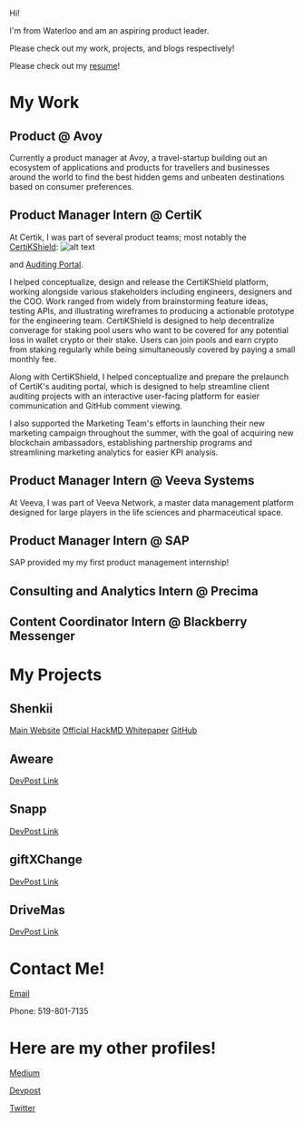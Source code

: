 
Hi!

I'm from Waterloo and am an aspiring product leader.

Please check out my work, projects, and blogs respectively!

Please check out my [resume](https://drive.google.com/file/d/11OWM3LlUAfQQyrUg7pVngqHJA6Uwm-9e/view)!

# My Work

## Product @ Avoy
Currently a product manager at Avoy, a travel-startup building out an ecosystem of applications and products for travellers and businesses around the world to find the best hidden gems and unbeaten destinations based on consumer preferences.

## Product Manager Intern @ CertiK
At Certik, I was part of several product teams; most notably the [CertiKShield](https://shield.certik.foundation/):
![alt text](https://ibb.co/sp78X4B "CertiKShield Webpage")


and [Auditing Portal](https://certik.io/).

I helped conceptualize, design and release the CertiKShield platform, working alongside various stakeholders including engineers, designers and the COO. Work ranged from widely from brainstorming feature ideas, testing APIs, and illustrating wireframes to producing a actionable prototype for the engineering team. CertiKShield is designed to help decentralize converage for staking pool users who want to be covered for any potential loss in wallet crypto or their stake. Users can join pools and earn crypto from staking regularly while being simultaneously covered by paying a small monthly fee.

Along with CertiKShield, I helped conceptualize and prepare the prelaunch of CertiK's auditing portal, which is designed to help streamline client auditing projects with an interactive user-facing platform for easier communication and GitHub comment viewing.

I also supported the Marketing Team's efforts in launching their new marketing campaign throughout the summer, with the goal of acquiring new blockchain ambassadors, establishing partnership programs and streamlining marketing analytics for easier KPI analysis.

## Product Manager Intern @ Veeva Systems
At Veeva, I was part of Veeva Network, a master data management platform designed for large players in the life sciences and pharmaceutical space. 

## Product Manager Intern @ SAP
SAP provided my my first product management internship!

## Consulting and Analytics Intern @ Precima

## Content Coordinator Intern @ Blackberry Messenger

# My Projects

## Shenkii
[Main Website](https://shenkii.com/)
[Official HackMD Whitepaper](https://hackmd.io/@teamshenkii/rJkW5u96L)
[GitHub](https://github.com/seykafu/Shenkii)

## Aweare
[DevPost Link](https://devpost.com/software/aweare-1i8ko2)

## Snapp
[DevPost Link](https://devpost.com/software/snapp-vctpoz)

## giftXChange
[DevPost Link](https://devpost.com/software/giftxchange-starterhacks-2019)

## DriveMas
[DevPost Link](https://devpost.com/software/drivemas)

# Contact Me!
[Email](mailto:kaseyfuwaterloo@gmail.com)

Phone: 519-801-7135

# Here are my other profiles!
[Medium](https://medium.com/@seykafu!)

[Devpost](https://devpost.com/seykafu)

[Twitter](https://twitter.com/Seykafu)
